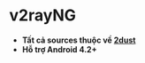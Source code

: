 # v2rayNG

* **Tất cả sources thuộc về [2dust](https://github.com/2dust)**
* **Hỗ trợ Android 4.2+**
